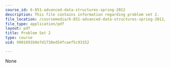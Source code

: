 ```yaml
---
course_id: 6-851-advanced-data-structures-spring-2012
description: This file contains information regarding problem set 2.
file_location: /coursemedia/6-851-advanced-data-structures-spring-2012/9901691b9e7d1738ed54fcaef5c93152_MIT6_851S12_ps2.pdf
file_type: application/pdf
layout: pdf
title: Problem Set 2
type: course
uid: 9901691b9e7d1738ed54fcaef5c93152

---
```

None